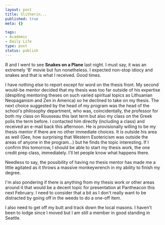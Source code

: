 ```yaml
--- 
layout: post
title: Slitherin...
published: true
meta: {}

tags: 
- Academic
- Daily Life
type: post
status: publish
---
```

R and I went to see <strong>Snakes on a Plane</strong> last night. I must say, it was an extremely 'B' movie but fun nonetheless. I expected non-stop idiocy and snakes and that is what I received. Good times.

I have nothing else to report except for word on the thesis front. My second would-be mentor decided that my thesis was too far outside of his expertise (despiting mentoring theses on such varied spiritual topics as Lithuanian Neopaganism and Zen in America) so he declined to take on my thesis. The next choice suggested by the head of my program was the head of the school's philosophy department, who was, coincidentally, the professor for both my class on Rousseau this last term but also my class on the Greek polis the term before. I contacted him directly (including a class) and received an e-mail back this afternoon. He is provisionally willing to be my thesis mentor if there are no other immediate choices. It is outside his area as well (Gee, how surprising that Western Esotericism was outside the areas of anyone in the program...) but he finds the topic interesting. If I confirm this tomorrow, I should be able to start my thesis work, the one credit prep class, immediately. I'll let people know what happens there.

Needless to say, the possibility of having no thesis mentor has made me a little agitated as it throws a massive monkeywrench in my ability to finish my degree.

I'm also pondering if there is anything from my thesis work or other areas around it that would be a decent topic for presentation at Pantheacon this next February. I need to consider that a bit as I don't really want to be distracted by going off in the weeds to do a one-off item.

I also need to get off my butt and track down the local masons. I haven't been to lodge since I moved but I am still a member in good standing in Seattle.
